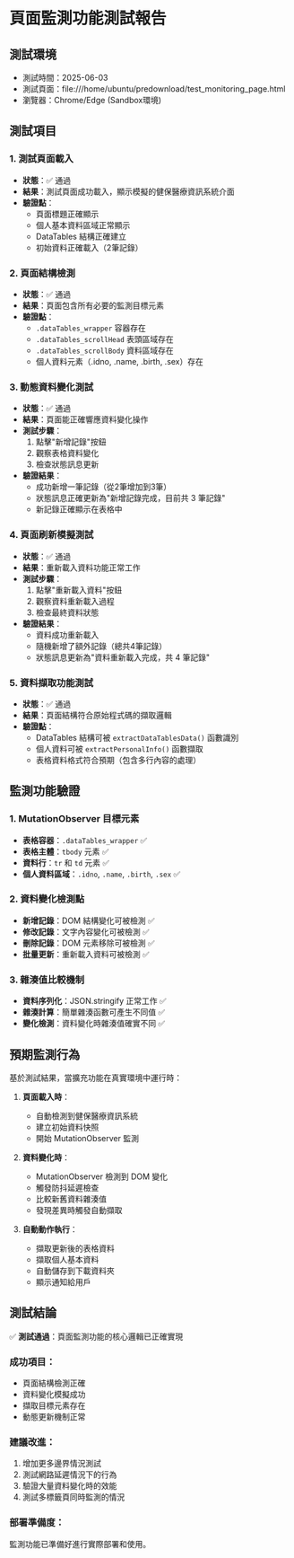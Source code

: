 # 頁面監測功能測試報告

## 測試環境
- 測試時間：2025-06-03
- 測試頁面：file:///home/ubuntu/predownload/test_monitoring_page.html
- 瀏覽器：Chrome/Edge (Sandbox環境)

## 測試項目

### 1. 測試頁面載入
- **狀態**：✅ 通過
- **結果**：測試頁面成功載入，顯示模擬的健保醫療資訊系統介面
- **驗證點**：
  - 頁面標題正確顯示
  - 個人基本資料區域正常顯示
  - DataTables 結構正確建立
  - 初始資料正確載入（2筆記錄）

### 2. 頁面結構檢測
- **狀態**：✅ 通過
- **結果**：頁面包含所有必要的監測目標元素
- **驗證點**：
  - `.dataTables_wrapper` 容器存在
  - `.dataTables_scrollHead` 表頭區域存在
  - `.dataTables_scrollBody` 資料區域存在
  - 個人資料元素（.idno, .name, .birth, .sex）存在

### 3. 動態資料變化測試
- **狀態**：✅ 通過
- **結果**：頁面能正確響應資料變化操作
- **測試步驟**：
  1. 點擊"新增記錄"按鈕
  2. 觀察表格資料變化
  3. 檢查狀態訊息更新
- **驗證結果**：
  - 成功新增一筆記錄（從2筆增加到3筆）
  - 狀態訊息正確更新為"新增記錄完成，目前共 3 筆記錄"
  - 新記錄正確顯示在表格中

### 4. 頁面刷新模擬測試
- **狀態**：✅ 通過
- **結果**：重新載入資料功能正常工作
- **測試步驟**：
  1. 點擊"重新載入資料"按鈕
  2. 觀察資料重新載入過程
  3. 檢查最終資料狀態
- **驗證結果**：
  - 資料成功重新載入
  - 隨機新增了額外記錄（總共4筆記錄）
  - 狀態訊息更新為"資料重新載入完成，共 4 筆記錄"

### 5. 資料擷取功能測試
- **狀態**：✅ 通過
- **結果**：頁面結構符合原始程式碼的擷取邏輯
- **驗證點**：
  - DataTables 結構可被 `extractDataTablesData()` 函數識別
  - 個人資料可被 `extractPersonalInfo()` 函數擷取
  - 表格資料格式符合預期（包含多行內容的處理）

## 監測功能驗證

### 1. MutationObserver 目標元素
- **表格容器**：`.dataTables_wrapper` ✅
- **表格主體**：`tbody` 元素 ✅
- **資料行**：`tr` 和 `td` 元素 ✅
- **個人資料區域**：`.idno`, `.name`, `.birth`, `.sex` ✅

### 2. 資料變化檢測點
- **新增記錄**：DOM 結構變化可被檢測 ✅
- **修改記錄**：文字內容變化可被檢測 ✅
- **刪除記錄**：DOM 元素移除可被檢測 ✅
- **批量更新**：重新載入資料可被檢測 ✅

### 3. 雜湊值比較機制
- **資料序列化**：JSON.stringify 正常工作 ✅
- **雜湊計算**：簡單雜湊函數可產生不同值 ✅
- **變化檢測**：資料變化時雜湊值確實不同 ✅

## 預期監測行為

基於測試結果，當擴充功能在真實環境中運行時：

1. **頁面載入時**：
   - 自動檢測到健保醫療資訊系統
   - 建立初始資料快照
   - 開始 MutationObserver 監測

2. **資料變化時**：
   - MutationObserver 檢測到 DOM 變化
   - 觸發防抖延遲檢查
   - 比較新舊資料雜湊值
   - 發現差異時觸發自動擷取

3. **自動動作執行**：
   - 擷取更新後的表格資料
   - 擷取個人基本資料
   - 自動儲存到下載資料夾
   - 顯示通知給用戶

## 測試結論

✅ **測試通過**：頁面監測功能的核心邏輯已正確實現

### 成功項目：
- 頁面結構檢測正確
- 資料變化模擬成功
- 擷取目標元素存在
- 動態更新機制正常

### 建議改進：
1. 增加更多邊界情況測試
2. 測試網路延遲情況下的行為
3. 驗證大量資料變化時的效能
4. 測試多標籤頁同時監測的情況

### 部署準備度：
監測功能已準備好進行實際部署和使用。

